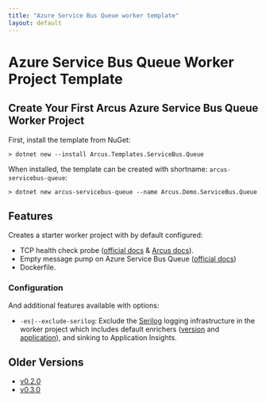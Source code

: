 ```yaml
---
title: "Azure Service Bus Queue worker template"
layout: default
---
```


# Azure Service Bus Queue Worker Project Template

## Create Your First Arcus Azure Service Bus Queue Worker Project

First, install the template from NuGet:

```shell
> dotnet new --install Arcus.Templates.ServiceBus.Queue
```

When installed, the template can be created with shortname: `arcus-servicebus-queue`:

```shell
> dotnet new arcus-servicebus-queue --name Arcus.Demo.ServiceBus.Queue 
```


## Features

Creates a starter worker project with by default configured:

* TCP health check probe ([official docs](https://docs.microsoft.com/en-us/aspnet/core/host-and-deploy/health-checks?view=aspnetcore-2.2) & [Arcus docs](https://messaging.arcus-azure.net/features/tcp-health-probe)).
* Empty message pump on Azure Service Bus Queue ([official docs](https://docs.microsoft.com/en-us/azure/service-bus-messaging/service-bus-dotnet-get-started-with-queues))
* Dockerfile.

### Configuration

And additional features available with options:
* `-es|--exclude-serilog`: Exclude the [Serilog](https://serilog.net/) logging infrastructure in the worker project which includes default enrichers ([version](https://observability.arcus-azure.net/features/telemetry-enrichment#version-enricher) and [application](https://observability.arcus-azure.net/features/telemetry-enrichment#application-enricher)), and sinking to Application Insights.

## Older Versions

* [v0.2.0](../v0.2/servicebus-queue-worker-template)
* [v0.3.0](../v0.3/servicebus-queue-worker-template)